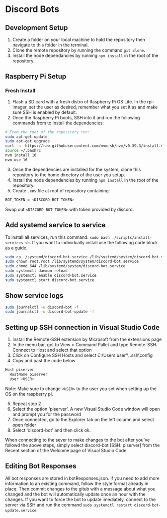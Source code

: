 # Discord Bots

## Development Setup

1. Create a folder on your local machine to hold the repository then navigate to this folder in the terminal.
2. Clone the remote repository by running the command `git clone`.
3. Install the node dependancies by running `npm install` in the root of the repository.

## Raspberry Pi Setup

### Fresh Install

1. Flash a SD card with a fresh distro of Raspberry Pi OS Lite. In the rpi-imager, set the user as desired, remember what you set it as and make sure SSH is enabled by default.
2. Once the Raspberry Pi boots, SSH into it and run the following commands from to install the dependencies:

```bash
# From the root of the repository run:
sudo apt-get update
sudo apt-get upgrade
curl -o- https://raw.githubusercontent.com/nvm-sh/nvm/v0.39.3/install.sh | bash
source ~/.bashrc
nvm install 16
nvm use 16
```

3. Once the dependencies are installed for the system, clone this repository to the home directory of the user you setup.
4. Install the node dependencies by running `npm install` in the root of the repository.
5. Create `.env` file at root of repository containing:

```bash
BOT_TOKEN = <DISCORD BOT TOKEN>
```

Swap out `<DISCORD BOT TOKEN>` with token provided by discord.

## Add systemd service to service

To install all services, run this command: `sudo bash ./scripts/install-services.sh`. If you want to individually install use the following code block as a guide.

```bash
sudo cp ./systemd/discord-bot.service /lib/systemd/system/discord-bot.service
sudo chown root.root /lib/systemd/system/discord-bot.service
sudo chmod 644 /lib/systemd/system/discord-bot.service
sudo systemctl daemon-reload
sudo systemctl enable discord-bot.service
sudo systemctl start discord-bot.service
```

## Show service logs

```bash
sudo journalctl -u discord-bot -f
sudo journalctl -u discord-bot-update -f
```

## Setting up SSH connection in Visual Studio Code

1. Install the Remote-SSH extension by Microsoft from the extensions page
2. In the menu bar, got to View > Command Pallet and type Remote-SSH: Connect to Host and select that option
3. Click on Configure SSH Hosts and select C:\Users\'user'\ .ssh\config
4. Copy and past the code below

```bash
Host piserver
  HostName piserver
  User <USER>
```

Note: Make sure to change `<USER>` to the user you set when setting up the OS on the raspberry pi.

5. Repeat step 2
6. Select the option 'piserver'. A new Visual Studio Code window will open and prompt you for the password
7. Once connected, go to the Explorer tab on the left column and select open folder
8. Select 'discord-bot' and then click ok.

When connecting to the sever to make changes to the bot after you've followd the above steps, simply select discord-bot [SSH: piserver] from the Recent section of the Welcome page of Visual Studio Code

## Editing Bot Responses

All bot responses are stored in botResponses.json. If you need to add more information to an existing command, follow the style format already in place. Then commit changes to the gitub with a message about what you changed and the bot will automatically update once an hour with the changes. If you want to force the bot to update imediately, connect to the server via SSH and run the command `sudo systemctl restart discord-bot-update.service`.

